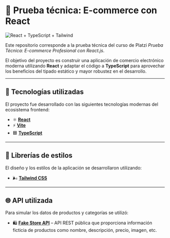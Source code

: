 # 🛒 Prueba técnica: E-commerce con React

![React + TypeScript + Tailwind](https://miro.medium.com/v2/resize:fit:4800/format:webp/1*GbDRC00ABdFcU_XIH0li7w.png)

Este repositorio corresponde a la prueba técnica del curso de Platzi *Prueba Técnica: E-commerce Profesional con React.js*.

El objetivo del proyecto es construir una aplicación de comercio electrónico moderna utilizando **React** y adaptar el código a **TypeScript** para aprovechar los beneficios del tipado estático y mayor robustez en el desarrollo.

---

## 🚀 Tecnologías utilizadas

El proyecto fue desarrollado con las siguientes tecnologías modernas del ecosistema frontend:

- ⚛️ **[React](https://reactjs.org/)**
- ⚡ **[Vite](https://vitejs.dev/)**
- 🟦 **[TypeScript](https://www.typescriptlang.org/)**

---

## 🎨 Librerías de estilos

El diseño y los estilos de la aplicación se desarrollaron utilizando:

- 🌬️ **[Tailwind CSS](https://tailwindcss.com/)**

---

## 🌐 API utilizada

Para simular los datos de productos y categorías se utilizó:

- 🛍️ **[Fake Store API](https://fakestoreapi.com/)** – API REST pública que proporciona información ficticia de productos como nombre, descripción, precio, imagen, etc.
